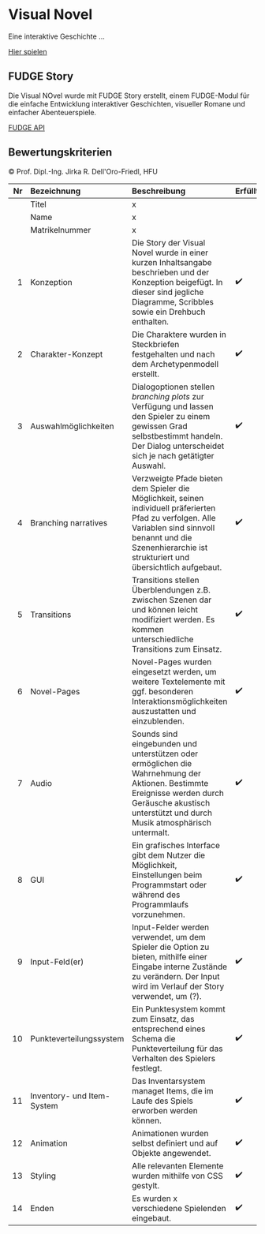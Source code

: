 # Visual Novel
Eine interaktive Geschichte ...

[Hier spielen](https://corayana.github.io/VisualNovel/)

## FUDGE Story
Die Visual NOvel wurde mit FUDGE Story erstellt, einem FUDGE-Modul für die einfache Entwicklung interaktiver Geschichten, visueller Romane und einfacher Abenteuerspiele.

[FUDGE API](https://jirkadelloro.github.io/FUDGE_Story/Documentation/Reference/#fudge-story-reference)

## Bewertungskriterien
© Prof. Dipl.-Ing. Jirka R. Dell'Oro-Friedl, HFU

| Nr | Bezeichnung           | Beschreibung | Erfüllt |
|---:|:----------------------|:-------------|:--------|
|    | Titel                 | x |
|    | Name                  | x |
|    | Matrikelnummer        | x |
|  1 | Konzeption            | Die Story der Visual Novel wurde in einer kurzen Inhaltsangabe beschrieben und der Konzeption beigefügt. In dieser sind jegliche Diagramme, Scribbles sowie ein Drehbuch enthalten.  | :heavy_check_mark: |
|  2 | Charakter-Konzept     | Die Charaktere wurden in Steckbriefen festgehalten und nach dem Archetypenmodell erstellt. | :heavy_check_mark: |
|  3 | Auswahlmöglichkeiten  | Dialogoptionen stellen _branching plots_ zur Verfügung und lassen den Spieler zu einem gewissen Grad selbstbestimmt handeln. Der Dialog unterscheidet sich je nach getätigter Auswahl. | :heavy_check_mark: |
|  4 | Branching narratives  | Verzweigte Pfade bieten dem Spieler die Möglichkeit, seinen individuell präferierten Pfad zu verfolgen. Alle Variablen sind sinnvoll benannt und die Szenenhierarchie ist strukturiert und übersichtlich aufgebaut. | :heavy_check_mark: |
|  5 | Transitions           | Transitions stellen Überblendungen z.B. zwischen Szenen dar und können leicht modifiziert werden. Es kommen unterschiedliche Transitions zum Einsatz. | :heavy_check_mark: |
|  6 | Novel-Pages           | Novel-Pages wurden eingesetzt werden, um weitere Textelemente mit ggf. besonderen Interaktionsmöglichkeiten auszustatten und einzublenden. | :heavy_check_mark: |
|  7 | Audio                 | Sounds sind eingebunden und unterstützen oder ermöglichen die Wahrnehmung der Aktionen. Bestimmte Ereignisse werden durch Geräusche akustisch unterstützt und durch Musik atmosphärisch untermalt. | :heavy_check_mark: |
|  8 | GUI                   | Ein grafisches Interface gibt dem Nutzer die Möglichkeit, Einstellungen beim Programmstart oder während des Programmlaufs vorzunehmen. | :heavy_check_mark: |
|  9 | Input-Feld(er)        | Input-Felder werden verwendet, um dem Spieler die Option zu bieten, mithilfe einer Eingabe interne Zustände zu verändern. Der Input wird im Verlauf der Story verwendet, um (?).  | :heavy_check_mark: |
| 10 | Punkteverteilungssystem     | Ein Punktesystem kommt zum Einsatz, das entsprechend eines Schema die Punkteverteilung für das Verhalten des Spielers festlegt. | :heavy_check_mark: | 
| 11 | Inventory- und Item-System  | Das Inventarsystem managet Items, die im Laufe des Spiels erworben werden können.  | :heavy_check_mark: |
| 12 | Animation             | Animationen wurden selbst definiert und auf Objekte angewendet. | :heavy_check_mark: |
| 13 | Styling               | Alle relevanten Elemente wurden mithilfe von CSS gestylt. | :heavy_check_mark: |          
| 14 | Enden                 | Es wurden x verschiedene Spielenden eingebaut. | :heavy_check_mark: |
<br>
